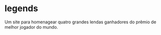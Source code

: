 # legends
Um site para homenagear quatro grandes lendas ganhadores do prêmio de melhor jogador do mundo.
